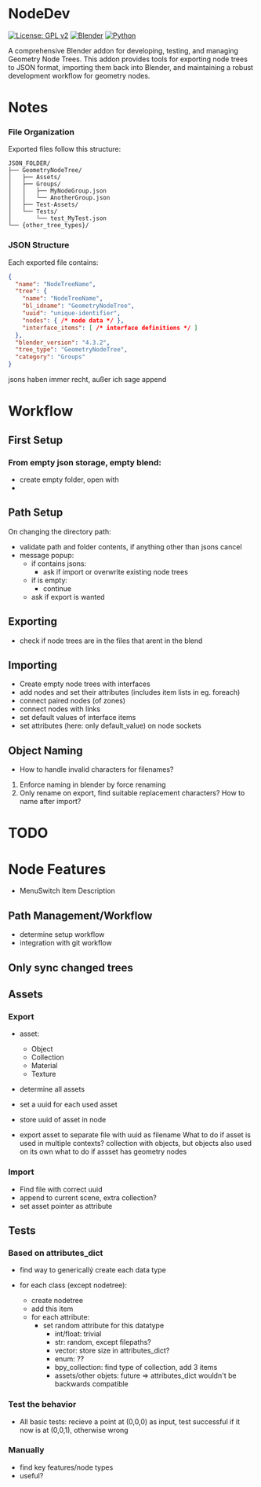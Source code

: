 # NodeDev

[![License: GPL v2](https://img.shields.io/badge/License-GPL%20v2-blue.svg)](https://www.gnu.org/licenses/old-licenses/gpl-2.0.en.html)
[![Blender](https://img.shields.io/badge/Blender-4.3%2B-orange.svg)](https://www.blender.org/)
[![Python](https://img.shields.io/badge/Python-3.11%2B-green.svg)](https://www.python.org/)

A comprehensive Blender addon for developing, testing, and managing Geometry Node Trees. This addon provides tools for exporting node trees to JSON format, importing them back into Blender, and maintaining a robust development workflow for geometry nodes.


# Notes

### File Organization

Exported files follow this structure:
```
JSON_FOLDER/
├── GeometryNodeTree/
│   ├── Assets/
│   ├── Groups/
│   │   ├── MyNodeGroup.json
│   │   └── AnotherGroup.json
│   ├── Test-Assets/
│   └── Tests/
│       └── test_MyTest.json
└── {other_tree_types}/
```

### JSON Structure

Each exported file contains:
```json
{
  "name": "NodeTreeName",
  "tree": {
    "name": "NodeTreeName",
    "bl_idname": "GeometryNodeTree",
    "uuid": "unique-identifier",
    "nodes": { /* node data */ },
    "interface_items": [ /* interface definitions */ ]
  },
  "blender_version": "4.3.2",
  "tree_type": "GeometryNodeTree",
  "category": "Groups"
}
```
jsons haben immer recht, außer ich sage append

# Workflow
## First Setup
### From empty json storage, empty blend:
- create empty folder, open with
-
## Path Setup
On changing the directory path:
- validate path and folder contents, if anything other than jsons cancel
- message popup:
  - if contains jsons:
    - ask if import or overwrite existing node trees
  - if is empty:
    - continue
  - ask if export is wanted
## Exporting
- check if node trees are in the files that arent in the blend
## Importing
- Create empty node trees with interfaces
- add nodes and set their attributes (includes item lists in eg. foreach)
- connect paired nodes (of zones)
- connect nodes with links
- set default values of interface items
- set attributes (here: only default_value) on node sockets

## Object Naming
- How to handle invalid characters for filenames?
1. Enforce naming in blender by force renaming
2. Only rename on export, find suitable replacement characters? How to name after import?

# TODO
# Node Features
- MenuSwitch Item Description
## Path Management/Workflow
- determine setup workflow
- integration with git workflow

## Only sync changed trees

## Assets
### Export
- asset:
  - Object
  - Collection
  - Material
  - Texture

- determine all assets
- set a uuid for each used asset
- store uuid of asset in node
- export asset to separate file with uuid as filename
What to do if asset is used in multiple contexts? collection with objects, but objects also used on its own
what to do if assset has geometry nodes
### Import
- Find file with correct uuid
- append to current scene, extra collection?
- set asset pointer as attribute

## Tests
### Based on attributes_dict
- find way to genericallý create each data type

- for each class (except nodetree):
  - create nodetree
  - add this item
  - for each attribute:
    - set random attribute for this datatype
      - int/float: trivial
      - str: random, except filepaths?
      - vector: store size in attributes_dict?
      - enum: ??
      - bpy_collection: find type of collection, add 3 items
      - assets/other objets: future
=> attributes_dict wouldn't be backwards compatible
### Test the behavior
- All basic tests: recieve a point at (0,0,0) as input, test successful if it now is at (0,0,1), otherwise wrong
### Manually
- find key features/node types
- useful?